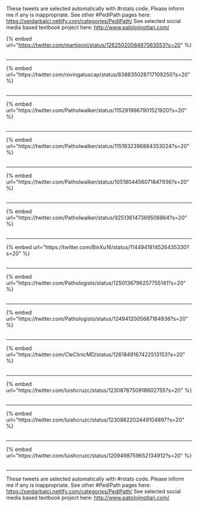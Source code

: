 

These tweets are selected automatically with #rstats code. Please inform me if any is inappropriate.
See other #PediPath pages here: https://serdarbalci.netlify.com/categories/PediPath/ 
See selected social media based textbook project here: http://www.patolojinotlari.com/

{% embed url="https://twitter.com/martiponi/status/1262502008487063553?s=20" %}<br>
<br>
<hr>
{% embed url="https://twitter.com/rovingatuscap/status/838835028717109250?s=20" %}<br>
<br>
<hr>
{% embed url="https://twitter.com/Patholwalker/status/1152919667901521920?s=20" %}<br>
<br>
<hr>
{% embed url="https://twitter.com/Patholwalker/status/1151832396884353024?s=20" %}<br>
<br>
<hr>
{% embed url="https://twitter.com/Patholwalker/status/1051804456071847936?s=20" %}<br>
<br>
<hr>
{% embed url="https://twitter.com/Patholwalker/status/925136147369508864?s=20" %}<br>
<br>
<hr>
{% embed url="https://twitter.com/BinXu16/status/1144941814526435330?s=20" %}<br>
<br>
<hr>
{% embed url="https://twitter.com/Pathologists/status/1250136796257755141?s=20" %}<br>
<br>
<hr>
{% embed url="https://twitter.com/Pathologists/status/1249412005687164936?s=20" %}<br>
<br>
<hr>
{% embed url="https://twitter.com/CleClinicMD/status/1261849167422513153?s=20" %}<br>
<br>
<hr>
{% embed url="https://twitter.com/luishcruzc/status/1230878750918602755?s=20" %}<br>
<br>
<hr>
{% embed url="https://twitter.com/luishcruzc/status/1230882202449104897?s=20" %}<br>
<br>
<hr>
{% embed url="https://twitter.com/luishcruzc/status/1209498759652134912?s=20" %}<br>
<br>
<hr>


These tweets are selected automatically with #rstats code. Please inform me if any is inappropriate.
See other #PediPath pages here: https://serdarbalci.netlify.com/categories/PediPath/ 
See selected social media based textbook project here: http://www.patolojinotlari.com/
